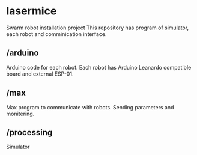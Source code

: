 # lasermice
Swarm robot installation project
This repository has program of simulator, each robot and comminication interface.

## /arduino
Arduino code for each robot. 
Each robot has Arduino Leanardo compatible board and external ESP-01. 

## /max
Max program to communicate with robots.
Sending parameters and monitering.

## /processing
Simulator
